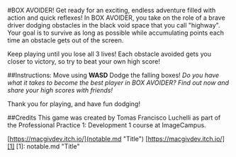 #BOX AVOIDER!
Get ready for an exciting, endless adventure filled with action and quick reflexes! In BOX AVOIDER, you take on the role of a brave driver dodging obstacles in the black void space that you call "highway". Your goal is to survive as long as possible while accumulating points each time an obstacle gets out of the screen.

Keep playing until you lose all 3 lives! Each obstacle avoided gets you closer to victory, so try to beat your own high score!

##Instructions:
Move using __WASD__
Dodge the falling boxes!
_Do you have what it takes to become the best player in BOX AVOIDER? Find out now and share your high scores with friends!_

Thank you for playing, and have fun dodging!

##Credits
This game was created by Tomas Francisco Luchelli as part of the Professional Practice 1: Development 1 course at ImageCampus.

[https://macgivdev.itch.io/](notable.md "Title")
[https://macgivdev.itch.io/][1]
[1]: notable.md "Title"
